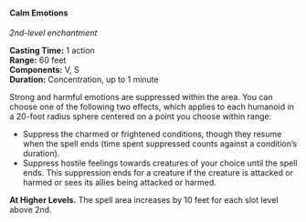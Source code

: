 #### Calm Emotions
<!-- TODO Check and tag this spell -->
<!-- markdownlint-disable-next-line no-emphasis-as-heading -->
_2nd-level enchantment_

**Casting Time:** 1 action \
**Range:** 60 feet \
**Components:** V, S \
**Duration:** Concentration, up to 1 minute

Strong and harmful emotions are suppressed within the area.
You can choose one of the following two effects, which applies to each humanoid in a 20-foot radius sphere centered on a point you choose within range:

- Suppress the charmed or frightened conditions, though they resume when the spell ends (time spent suppressed counts against a condition’s duration).
- Suppress hostile feelings towards creatures of your choice until the spell ends.
  This suppression ends for a creature if the creature is attacked or harmed or sees its allies being attacked or harmed.

**At Higher Levels.**
The spell area increases by 10 feet for each slot level above 2nd.

